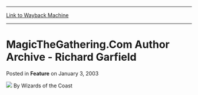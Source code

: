 
---
[Link to Wayback Machine](https://web.archive.org/web/20211016080533/https://magic.wizards.com/en/articles/archive/feature/magicthegatheringcom-author-archive-richard-garfield-2003-01-03)

[_metadata_:wayback_url]:- "https://magic.wizards.com/en/articles/archive/feature/magicthegatheringcom-author-archive-richard-garfield-2003-01-03"
[_metadata_:wayback_raw_url]:- "https://web.archive.org/web/20211016080533id_/https://magic.wizards.com/en/articles/archive/feature/magicthegatheringcom-author-archive-richard-garfield-2003-01-03"
[_metadata_:wayback_capture_timestamp]:- "2021-10-16 08:05:33+00:00"
[_metadata_:publish_date]:- "2003-01-03"
[_metadata_:generator]:- "Drupal 7 (http://drupal.org)"
---


MagicTheGathering.Com Author Archive - Richard Garfield
=======================================================



 Posted in **Feature**
 on January 3, 2003 






![](https://media.magic.wizards.com/styles/auth_small/public/images/person/wizards_author.jpg)
By Wizards of the Coast

















